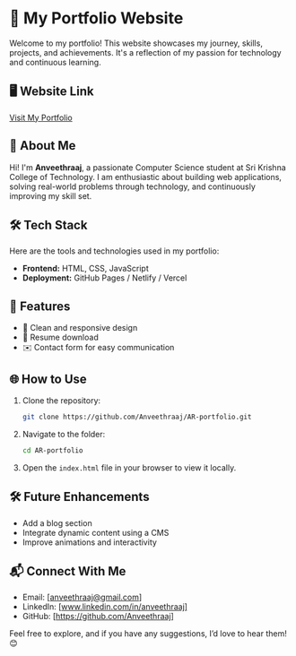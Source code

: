 # 🌟 My Portfolio Website  

Welcome to my portfolio! This website showcases my journey, skills, projects, and achievements. It's a reflection of my passion for technology and continuous learning.  

## 🖥️ Website Link  
[Visit My Portfolio](https://anveethraaj.github.io/AR-portfolio/portfolio/index.html)

## 📖 About Me  
Hi! I'm **Anveethraaj**, a passionate Computer Science student at Sri Krishna College of Technology. I am enthusiastic about building web applications, solving real-world problems through technology, and continuously improving my skill set.  

## 🛠️ Tech Stack  
Here are the tools and technologies used in my portfolio:  
- **Frontend:** HTML, CSS, JavaScript  
- **Deployment:** GitHub Pages / Netlify / Vercel  

## 🚀 Features  
- 🌟 Clean and responsive design   
- 📄 Resume download  
- ✉️ Contact form for easy communication  

## 🌐 How to Use  
1. Clone the repository:  
   ```bash  
   git clone https://github.com/Anveethraaj/AR-portfolio.git 
   ```  
2. Navigate to the folder:  
   ```bash  
   cd AR-portfolio  
   ```  
3. Open the `index.html` file in your browser to view it locally.  

## 🛠️ Future Enhancements  
- Add a blog section  
- Integrate dynamic content using a CMS  
- Improve animations and interactivity  

## 📬 Connect With Me  
- Email: [anveethraaj@gmail.com]  
- LinkedIn: [www.linkedin.com/in/anveethraaj]  
- GitHub: [https://github.com/Anveethraaj]  

Feel free to explore, and if you have any suggestions, I’d love to hear them! 😊  
